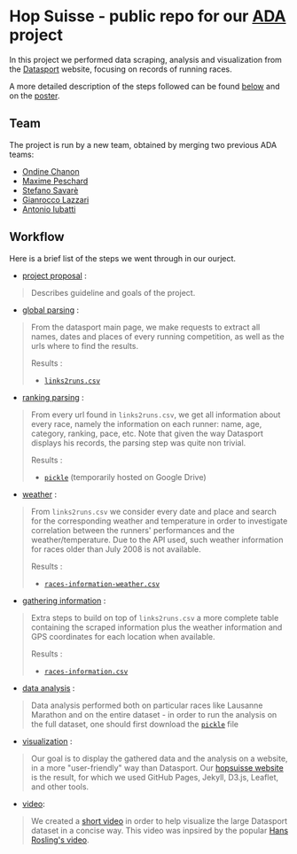 # Hop Suisse - public repo for our [ADA](http://ada.epfl.ch) project          


In this project we performed data scraping, analysis and visualization from the
[Datasport](https://www.datasport.com) website, focusing on records of running races.

A more detailed description of the steps followed can be found
[below](#working-steps) and on the [poster](poster.pdf). 


## Team

The project is run by a new team, obtained by merging two previous ADA teams:

- [Ondine Chanon](https://github.com/ochanon)
- [Maxime Peschard](https://github.com/maximepeschard)
- [Stefano Savarè](https://github.com/deatinor)
- [Gianrocco Lazzari](https://github.com/ggrrll)
- [Antonio Iubatti](https://github.com/antonioiubatti93)


## Workflow

Here is a brief list of the steps we went through in our ourject.

* [project proposal](1-project_proposal/project_proposal_hop_suisse.md) :

> Describes guideline and goals of the project.

* [global parsing](2-global_parsing/global_parsing.ipynb) :

> From the datasport main page, we make requests to extract all names, dates and
> places of every running competition, as well as the urls where to find the
> results.
>
> Results :
> * [`links2runs.csv`](datasets/links2runs.csv)

* [ranking parsing](3-ranking_parsing/parsing_datasport.ipynb) : 

> From every url found in `links2runs.csv`, we get all information about every
>  race, namely the information on each runner: name, age,
> category, ranking, pace, etc. Note that given the way Datasport displays
> his records, the parsing step was quite non trivial.
>
> Results :
> * [`pickle`](https://drive.google.com/file/d/0BypxDaHZHjhfYTBsMGM2WVlFdkU/view) (temporarily hosted on Google Drive)

* [weather](4-weather/weather_utils.py) :

> From `links2runs.csv` we consider every date and place and search for the corresponding
> weather and temperature in order to investigate correlation between the runners' performances and the
> weather/temperature. 
> Due to the API used, such weather information for races older than
> July 2008 is not available.
> 
> Results :
> * [`races-information-weather.csv`](datasets/races-information-weather.csv)

* [gathering information](5-gathering_information/races_information.ipynb) :

> Extra steps to build on top of `links2runs.csv` a more complete table
> containing the scraped information plus the weather information and GPS
> coordinates for each location when available.
> 
> Results :
> * [`races-information.csv`](datasets/races-information.csv)

* [data analysis](6-data_analysis) :

> Data analysis performed both on particular races like Lausanne Marathon and on the
> entire dataset - in order to run the analysis on the full dataset, one should first download the
[`pickle`](https://drive.google.com/file/d/0BypxDaHZHjhfYTBsMGM2WVlFdkU/view) file

* [visualization](7-visualization) :

> Our goal is to display the gathered data and the analysis on a website, in a
> more "user-friendly" way than Datasport. 
> Our [hopsuisse website](https://hopsuisse.github.io) is the result, for which we used GitHub
> Pages, Jekyll, D3.js, Leaflet, and other tools.

* [video](8-video):

> We created a [short video](https://www.youtube.com/watch?v=MyvbnOXHShw) 
> in order to help visualize the large Datasport dataset in a concise way. This video was inpsired by the popular
[Hans Rosling's video](https://www.youtube.com/watch?v=jbkSRLYSojo).

